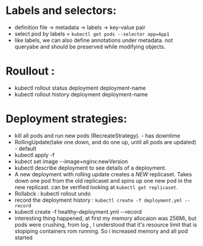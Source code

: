 # Labels and selectors:
- definition file -> metadata -> labels -> key-value pair
- select pod by labels = `kubectl get pods --selector app=App1`
- like labels, we can also define annotations under metadata. not queryabe and should be preserved while modifying objects. 


# Roullout :
- kubectl rollout status deployment deployment-name
- kubectl rollout history deployment deployment-name

# Deployment strategies:
- kill all pods and run new pods (RecreateStrategy). - has downtime
- RollingUpdate(take one down, and do one up, until all pods are updated) - default
- kubectl apply -f <FILENAME>
- kubect set image <DEPLOYMENT-NAME> --image=nginx:newVersion
- kubectl describe deployment to see details of a deployment.
- A new deployment with rolling update creates a *NEW* replicaset. Takes down one pod from the old replicaset and spins up one new pod in the new replicast. can be verified looking at `kubectl get replicaset`.
- Rollabck : kubectl rollout undo <DeploymentName>
- record the deployment history : `kubectl create -f deployment.yml --record`
- kubectl create -f healthy-deployment.yml --record
- interesting thing happened, at first my memory allocaion was 256Mi, but pods were crushing, from log , I understood that it's resource limit that is stopiping containers rom running. So i increased memory and all pod started